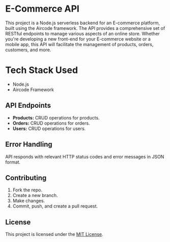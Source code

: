 # E-Commerce API

This project is a Node.js serverless backend for an E-commerce platform, built using the Aircode framework. The API provides a comprehensive set of RESTful endpoints to manage various aspects of an online store. Whether you're developing a new front-end for your E-commerce website or a mobile app, this API will facilitate the management of products, orders, customers, and more.

# Tech Stack Used

- Node.js 
- Aircode Framework

## API Endpoints

- **Products:** CRUD operations for products.
- **Orders:** CRUD operations for orders.
- **Users:** CRUD operations for users.

## Error Handling

API responds with relevant HTTP status codes and error messages in JSON format.

## Contributing

1. Fork the repo.
2. Create a new branch.
3. Make changes.
4. Commit, push, and create a pull request.

## License

This project is licensed under the [MIT License](LICENSE).
